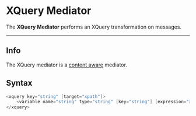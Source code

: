 # XQuery Mediator

The **XQuery Mediator** performs an XQuery transformation on messages.

---

## Info

The XQuery mediator is a [content aware](https://apim.docs.wso2.com/en/latest/reference/mediators/about-mediators/#classification-of-mediators) mediator.

## Syntax

``` java
<xquery key="string" [target="xpath"]>
    <variable name="string" type="string" [key="string"] [expression="xpath"] [value="string"]/>?
</xquery>
```
